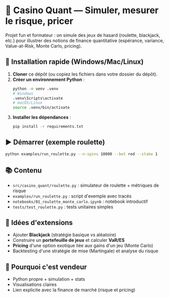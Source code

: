 # 🎲 Casino Quant — Simuler, mesurer le risque, pricer

Projet fun et formateur : on simule des jeux de hasard (roulette, blackjack, etc.) pour illustrer des notions de finance quantitative (espérance, variance, Value-at-Risk, Monte Carlo, pricing).

## 🚀 Installation rapide (Windows/Mac/Linux)

1. **Cloner** ce dépôt (ou copiez les fichiers dans votre dossier du dépôt).
2. **Créer un environnement Python** :
   ```bash
   python -m venv .venv
   # Windows
   .venv\Scripts\activate
   # macOS/Linux
   source .venv/bin/activate
   ```
3. **Installer les dépendances** :
   ```bash
   pip install -r requirements.txt
   ```

## ▶️ Démarrer (exemple roulette)
```bash
python examples/run_roulette.py --n-spins 10000 --bet red --stake 1
```

## 📚 Contenu
- `src/casino_quant/roulette.py` : simulateur de roulette + métriques de risque
- `examples/run_roulette.py` : script d'exemple avec tracés
- `notebooks/01_roulette_monte_carlo.ipynb` : notebook introductif
- `tests/test_roulette.py` : tests unitaires simples

## 🧪 Idées d'extensions
- Ajouter **Blackjack** (stratégie basique vs aléatoire)
- Construire un **portefeuille de jeux** et calculer **VaR/ES**
- **Pricing** d'une option exotique liée aux gains d'un jeu (Monte Carlo)
- Backtesting d'une stratégie de mise (Martingale) et analyse du risque

## 💼 Pourquoi c'est vendeur
- Python propre + simulation + stats
- Visualisations claires
- Lien explicite avec la finance de marché (risque et pricing)


